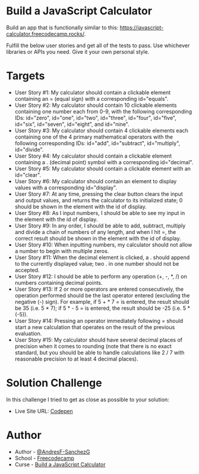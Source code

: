 # Build a JavaScript Calculator

Build an app that is functionally similar to this: https://javascript-calculator.freecodecamp.rocks/.

Fulfill the below user stories and get all of the tests to pass. Use whichever libraries or APIs you need. Give it your own personal style.

# Targets

- User Story #1: My calculator should contain a clickable element containing an = (equal sign) with a corresponding id="equals".
- User Story #2: My calculator should contain 10 clickable elements containing one number each from 0-9, with the following corresponding IDs: id="zero", id="one", id="two", id="three",     id="four", id="five", id="six", id="seven", id="eight", and id="nine".
- User Story #3: My calculator should contain 4 clickable elements each containing one of the 4 primary mathematical operators with the following corresponding IDs: id="add",                id="subtract", id="multiply", id="divide".
- User Story #4: My calculator should contain a clickable element containing a . (decimal point) symbol with a corresponding id="decimal".
- User Story #5: My calculator should contain a clickable element with an id="clear".
- User Story #6: My calculator should contain an element to display values with a corresponding id="display".
- User Story #7: At any time, pressing the clear button clears the input and output values, and returns the calculator to its initialized state; 0 should be shown in the element with the    id of display.
- User Story #8: As I input numbers, I should be able to see my input in the element with the id of display.
- User Story #9: In any order, I should be able to add, subtract, multiply and divide a chain of numbers of any length, and when I hit =, the correct result should be shown in the element   with the id of display.
- User Story #10: When inputting numbers, my calculator should not allow a number to begin with multiple zeros.
- User Story #11: When the decimal element is clicked, a . should append to the currently displayed value; two . in one number should not be accepted.
- User Story #12: I should be able to perform any operation (+, -, *, /) on numbers containing decimal points.
- User Story #13: If 2 or more operators are entered consecutively, the operation performed should be the last operator entered (excluding the negative (-) sign). For example, if 5 + * 7   = is entered, the result should be 35 (i.e. 5 * 7); if 5 * - 5 = is entered, the result should be -25 (i.e. 5 * (-5)).
- User Story #14: Pressing an operator immediately following = should start a new calculation that operates on the result of the previous evaluation.
- User Story #15: My calculator should have several decimal places of precision when it comes to rounding (note that there is no exact standard, but you should be able to handle            calculations like 2 / 7 with reasonable precision to at least 4 decimal places).

# Solution Challenge
In this challenge I tried to get as close as possible to your solution:
- Live Site URL: [Codepen](https://codepen.io/Andr-s-Fernando-Sanchez-Galarza/pen/oNarmQx)

# Author

- Author - [@AndresF-SanchezG](https://github.com/AndresF-SanchezG)
- School - [Freecodecamp](https://www.freecodecamp.org/)
- Curse - [Build a JavaScript Calculator](https://www.freecodecamp.org/learn/front-end-development-libraries/front-end-development-libraries-projects/build-a-javascript-calculator)





